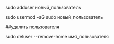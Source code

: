 sudo adduser новый_пользователь

sudo usermod -aG sudo новый_пользователь

##удалить пользователя

sudo deluser --remove-home имя_пользователя